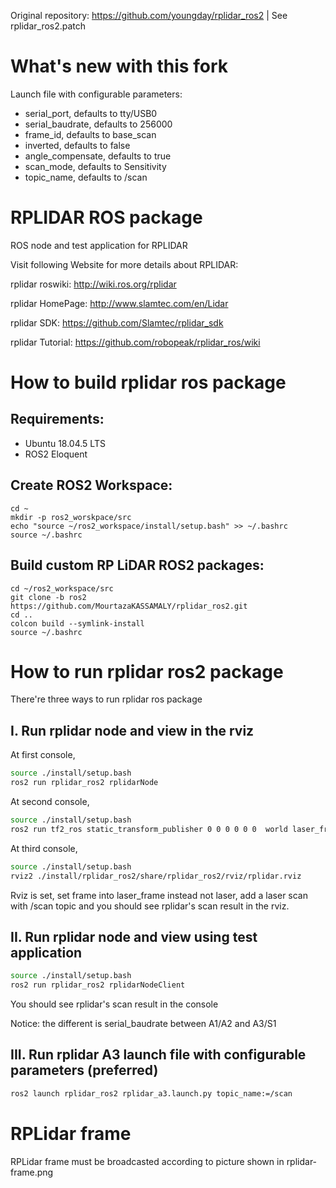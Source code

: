 Original repository: https://github.com/youngday/rplidar_ros2 | See rplidar_ros2.patch

# What's new with this fork

Launch file with configurable parameters:

- serial_port, defaults to tty/USB0
- serial_baudrate, defaults to 256000
- frame_id, defaults to base_scan
- inverted, defaults to false
- angle_compensate, defaults to true
- scan_mode, defaults to Sensitivity
- topic_name, defaults to /scan

RPLIDAR ROS package
=====================================================================

ROS node and test application for RPLIDAR

Visit following Website for more details about RPLIDAR:

rplidar roswiki: http://wiki.ros.org/rplidar

rplidar HomePage:   http://www.slamtec.com/en/Lidar

rplidar SDK: https://github.com/Slamtec/rplidar_sdk

rplidar Tutorial:  https://github.com/robopeak/rplidar_ros/wiki

How to build rplidar ros package
=====================================================================

## Requirements:

- Ubuntu 18.04.5 LTS
- ROS2 Eloquent

## Create ROS2 Workspace:

```shell
cd ~
mkdir -p ros2_worskpace/src
echo "source ~/ros2_workspace/install/setup.bash" >> ~/.bashrc
source ~/.bashrc
```

## Build custom RP LiDAR ROS2 packages:

```shell
cd ~/ros2_workspace/src
git clone -b ros2 https://github.com/MourtazaKASSAMALY/rplidar_ros2.git
cd ..
colcon build --symlink-install
source ~/.bashrc
```

How to run rplidar ros2 package
=====================================================================
There're three ways to run rplidar ros package

I. Run rplidar node and view in the rviz
------------------------------------------------------------
At first console,
```bash
source ./install/setup.bash
ros2 run rplidar_ros2 rplidarNode 
```
At second console,
```bash
source ./install/setup.bash
ros2 run tf2_ros static_transform_publisher 0 0 0 0 0 0  world laser_frame  
```
At third console,
```bash
source ./install/setup.bash
rviz2 ./install/rplidar_ros2/share/rplidar_ros2/rviz/rplidar.rviz
```
Rviz is set, set frame into laser_frame instead not laser, add a laser scan with /scan topic and you should see rplidar's scan result in the rviz.

II. Run rplidar node and view using test application
------------------------------------------------------------
```bash
source ./install/setup.bash
ros2 run rplidar_ros2 rplidarNodeClient 
```
You should see rplidar's scan result in the console

Notice: the different is serial_baudrate between A1/A2 and A3/S1

III. Run rplidar A3 launch file with configurable parameters (preferred)
------------------------------------------------------------
```bash
ros2 launch rplidar_ros2 rplidar_a3.launch.py topic_name:=/scan
```

RPLidar frame
=====================================================================
RPLidar frame must be broadcasted according to picture shown in rplidar-frame.png
